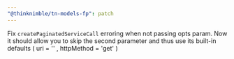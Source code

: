 ```yaml
---
"@thinknimble/tn-models-fp": patch
---
```


Fix `createPaginatedServiceCall` erroring when not passing opts param. Now it should allow you to skip the second parameter and thus use its built-in defaults ( uri = '' , httpMethod = 'get' )
